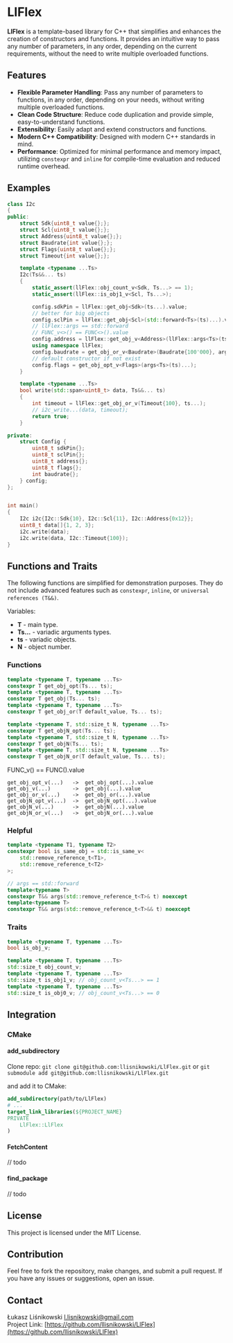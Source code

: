 # LlFlex
**LlFlex** is a template-based library for C++ that simplifies and enhances the creation of constructors and functions. It provides an intuitive way to pass any number of parameters, in any order, depending on the current requirements, without the need to write multiple overloaded functions.

## Features
- **Flexible Parameter Handling**: Pass any number of parameters to functions, in any order, depending on your needs, without writing multiple overloaded functions.
- **Clean Code Structure**: Reduce code duplication and provide simple, easy-to-understand functions.
- **Extensibility**: Easily adapt and extend constructors and functions.
- **Modern C++ Compatibility**: Designed with modern C++ standards in mind.
- **Performance**: Optimized for minimal performance and memory impact, utilizing `constexpr` and `inline` for compile-time evaluation and reduced runtime overhead.

## Examples
```cpp
class I2c
{
public:
    struct Sdk{uint8_t value{};};
    struct Scl{uint8_t value{};};
    struct Address{uint8_t value{};};
    struct Baudrate{int value{};};
    struct Flags{uint8_t value{};};
    struct Timeout{int value{};};

    template <typename ...Ts>
    I2c(Ts&&... ts)
    {
        static_assert(llFlex::obj_count_v<Sdk, Ts...> == 1);
        static_assert(llFlex::is_obj1_v<Scl, Ts...>);

        config.sdkPin = llFlex::get_obj<Sdk>(ts...).value;
        // better for big objects
        config.sclPin = llFlex::get_obj<Scl>(std::forward<Ts>(ts)...).value;
        // llFlex::args == std::forward
        // FUNC_v<>() == FUNC<>().value
        config.address = llFlex::get_obj_v<Address>(llFlex::args<Ts>(ts)...);
        using namespace llFlex;
        config.baudrate = get_obj_or_v<Baudrate>(Baudrate{100'000}, args<Ts>(ts)...);
        // default constructor if not exist
        config.flags = get_obj_opt_v<Flags>(args<Ts>(ts)...);
    }

    template <typename ...Ts>
    bool write(std::span<uint8_t> data, Ts&&... ts)
    {
        int timeout = llFlex::get_obj_or_v(Timeout{100}, ts...);
        // i2c_write...(data, timeout);
        return true;
    }

private:
    struct Config {
        uint8_t sdkPin{};
        uint8_t sclPin{};
        uint8_t address{};
        uint8_t flags{};
        int baudrate{};
    } config;
};


int main()
{
    I2c i2c{I2c::Sdk{10}, I2c::Scl{11}, I2c::Address{0x12}};
    uint8_t data[]{1, 2, 3};
    i2c.write(data);
    i2c.write(data, I2c::Timeout{100});
}
```

## Functions and Traits
The following functions are simplified for demonstration purposes. They do not include advanced features such as `constexpr`, `inline`, or `universal references (T&&)`.

Variables:
- **T** - main type.
- **Ts...** - variadic arguments types.
- **ts** - variadic objects.
- **N** - object number.

### Functions
```cpp
template <typename T, typename ...Ts>
constexpr T get_obj_opt(Ts... ts);
template <typename T, typename ...Ts>
constexpr T get_obj(Ts... ts);
template <typename T, typename ...Ts>
constexpr T get_obj_or(T default_value, Ts... ts);

template <typename T, std::size_t N, typename ...Ts>
constexpr T get_objN_opt(Ts... ts);
template <typename T, std::size_t N, typename ...Ts>
constexpr T get_objN(Ts... ts);
template <typename T, std::size_t N, typename ...Ts>
constexpr T get_objN_or(T default_value, Ts... ts);
```

FUNC_v() == FUNC().value
```
get_obj_opt_v(...)   ->  get_obj_opt(...).value
get_obj_v(...)       ->  get_obj(...).value
get_obj_or_v(...)    ->  get_obj_or(...).value
get_objN_opt_v(...)  ->  get_objN_opt(...).value
get_objN_v(...)      ->  get_objN(...).value
get_objN_or_v(...)   ->  get_objN_or(...).value
```

### Helpful
```cpp
template <typename T1, typename T2>
constexpr bool is_same_obj = std::is_same_v<
    std::remove_reference_t<T1>,
    std::remove_reference_t<T2>
>;

// args == std::forward
template<typename T>
constexpr T&& args(std::remove_reference_t<T>& t) noexcept
template<typename T>
constexpr T&& args(std::remove_reference_t<T>&& t) noexcept

```


### Traits
```cpp
template <typename T, typename ...Ts>
bool is_obj_v;

template <typename T, typename ...Ts>
std::size_t obj_count_v;
template <typename T, typename ...Ts>
std::size_t is_obj1_v; // obj_count_v<Ts...> == 1
template <typename T, typename ...Ts>
std::size_t is_obj0_v; // obj_count_v<Ts...> == 0
```

## Integration
### CMake
#### add_subdirectory
Clone repo:
`git clone git@github.com:llisnikowski/LlFlex.git`
or
`git submodule add git@github.com:llisnikowski/LlFlex.git`

and add it to CMake:
```cmake
add_subdirectory(path/to/LlFlex)
# ...
target_link_libraries(${PROJECT_NAME}
PRIVATE
    LlFlex::LlFlex
)
```
#### FetchContent
// todo
#### find_package
// todo

## License
This project is licensed under the MIT License.

## Contribution
Feel free to fork the repository, make changes, and submit a pull request. If you have any issues or suggestions, open an issue.

## Contact
Łukasz Liśnikowski l.lisnikowski@gmail.com <br>
Project Link: [https://github.com/llisnikowski/LlFlex](https://github.com/llisnikowski/LlFlex)

